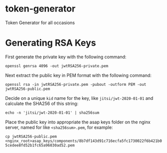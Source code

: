 # token-generator
Token Generator for all occasions

# Generating RSA Keys

First generate the private key with the following command:

`openssl genrsa 4096 -out jwtRSA256-private.pem`

Next extract the public key in PEM format with the following command:

`openssl rsa -in jwtRSA256-private.pem -pubout -outform PEM -out jwtRSA256-public.pem`

Decide on a unique `kid` name for the key, like `jitsi/jwt-2020-01-01` and calculate the SHA256 of this string:

`echo -n 'jitsi/jwt-2020-01-01' | sha256sum`

Place the public key into appropriate the asap keys folder on the nginx server, named for like `<sha256sum>.pem`, for example:

`cp jwtRSA256-public.pem <nginx_root>asap_keys/components/8b7df143d91c716ecfa5fc1730022f6b421b05cedee8fd52b1fc65a96030ad52.pem`
